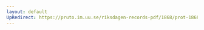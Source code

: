```yaml
---
layout: default
UpRedirect: https://pruto.im.uu.se/riksdagen-records-pdf/1868/prot-1868--ak--401.pdf
---
```

